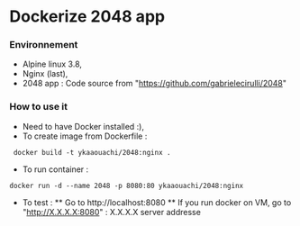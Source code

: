 # Dockerize 2048 app

### Environnement

* Alpine linux 3.8,
* Nginx (last),
* 2048 app : Code source from "https://github.com/gabrielecirulli/2048"

### How to use it

* Need to have Docker installed :),
* To create image from Dockerfile : 
```
 docker build -t ykaaouachi/2048:nginx .
```
* To run container : 
```
docker run -d --name 2048 -p 8080:80 ykaaouachi/2048:nginx
```
* To test : 
** Go to http://localhost:8080
** If you run docker on VM, go to "http://X.X.X.X:8080" : X.X.X.X server addresse

